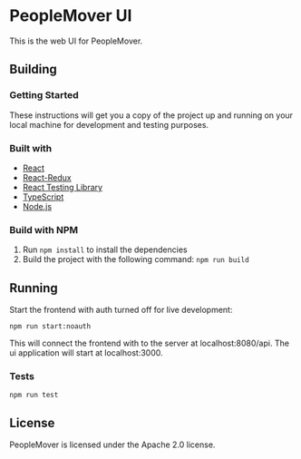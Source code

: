 # PeopleMover UI
This is the web UI for PeopleMover.

## Building

### Getting Started
These instructions will get you a copy of the project up and running on your local machine for development and testing purposes.

### Built with
* [React](https://reactjs.org/)
* [React-Redux](https://react-redux.js.org/)
* [React Testing Library](https://github.com/testing-library/react-testing-library)
* [TypeScript](https://www.typescriptlang.org/)
* [Node.js](https://nodejs.org/en/)

### Build with NPM
1. Run `npm install` to install the dependencies
2. Build the project with the following command: `npm run build`

## Running
Start the frontend with auth turned off for live development:
```
npm run start:noauth
```
This will connect the frontend with to the server at localhost:8080/api.
The ui application will start at localhost:3000.

### Tests

```
npm run test
```

## License

PeopleMover is licensed under the Apache 2.0 license.
